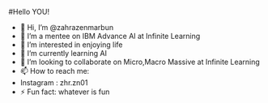 #Hello YOU!

- 👋 Hi, I’m @zahrazenmarbun
- 👋 I’m a mentee on IBM Advance AI at Infinite Learning
- 👀 I’m interested in enjoying life
- 🌱 I’m currently learning AI
- 💞️ I’m looking to collaborate on Micro,Macro Massive at Infinite Learning
- 📫 How to reach me:
- Instagram : zhr.zn01
- ⚡ Fun fact: whatever is fun

